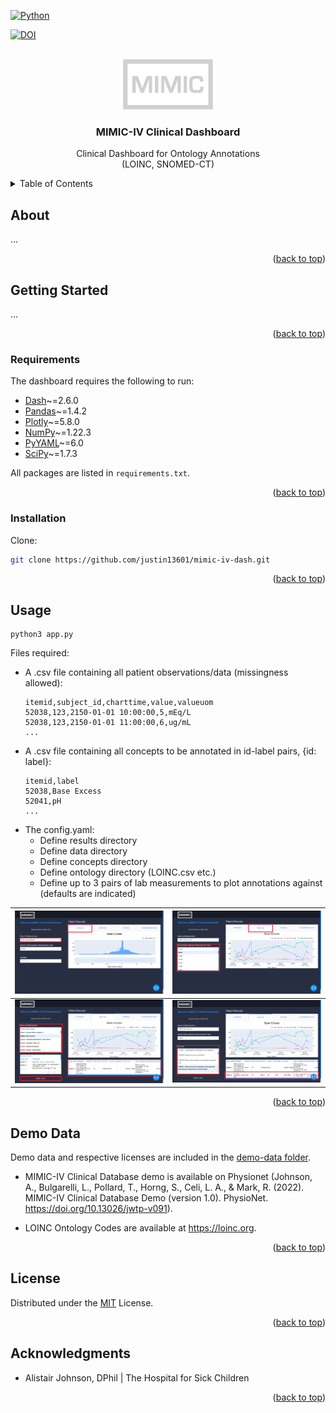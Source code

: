 <div id="top"></div>

[![Python](https://ForTheBadge.com/images/badges/made-with-python.svg)](https://colab.research.google.com/)


[![DOI](https://zenodo.org/badge/490904949.svg)](https://zenodo.org/badge/latestdoi/490904949)

<!-- PROJECT LOGO -->
<br />
<div align="center">
    <img src="assets/mimic.png" alt="Logo" height="80">

  <h3 align="center">MIMIC-IV Clinical Dashboard</h3>

  <p align="center">
Clinical Dashboard for Ontology Annotations    <br />
    (LOINC, SNOMED-CT)
  </p>
</div>



<!-- TABLE OF CONTENTS -->
<details>
  <summary>Table of Contents</summary>
  <ol>
    <li>
      <a href="#about">About</a>
    </li>
    <li>
      <a href="#getting-started">Getting Started</a>
      <ul>
        <li><a href="#requirements">Prerequisites</a></li>
        <li><a href="#installation">Installation</a></li>
      </ul>
    </li>
    <li><a href="#usage">Usage</a></li>
    <li><a href="#demo-data">Demo Data</a></li>
    <li><a href="#license">License</a></li>
    <li><a href="#acknowledgments">Acknowledgments</a></li>
</ol>
</details>



<!-- ABOUT THE PROJECT -->
## About
...

<p align="right">(<a href="#top">back to top</a>)</p>



<!-- GETTING STARTED -->
## Getting Started

...


<p align="right">(<a href="#top">back to top</a>)</p>


### Requirements

The dashboard requires the following to run:

* [Dash][dash]~=2.6.0
* [Pandas][pandas]~=1.4.2
* [Plotly][plotly]~=5.8.0
* [NumPy][numpy]~=1.22.3
* [PyYAML][pyyaml]~=6.0
* [SciPy][scipy]~=1.7.3

All packages are listed in ```requirements.txt```.


<p align="right">(<a href="#top">back to top</a>)</p>


### Installation

Clone:
   ```sh
   git clone https://github.com/justin13601/mimic-iv-dash.git
   ```

<p align="right">(<a href="#top">back to top</a>)</p>




## Usage

```
python3 app.py
```

Files required:

* A .csv file containing all patient observations/data (missingness allowed):
  ```
  itemid,subject_id,charttime,value,valueuom
  52038,123,2150-01-01 10:00:00,5,mEq/L
  52038,123,2150-01-01 11:00:00,6,ug/mL
  ...
  ```
* A .csv file containing all concepts to be annotated in id-label pairs, {id: label}:
  ```
  itemid,label
  52038,Base Excess
  52041,pH
  ...
  ```
* The config.yaml:
    * Define results directory
    * Define data directory
    * Define concepts directory
    * Define ontology directory (LOINC.csv etc.)
    * Define up to 3 pairs of lab measurements to plot annotations against (defaults are indicated)

| ![Home](assets/home.png)          | ![Tabs](assets/tabs.png)          |
|-----------------------------------|-----------------------------------|
| ![Annotate](assets/annotate1.png) | ![Annotate](assets/annotate2.png) |



<p align="right">(<a href="#top">back to top</a>)</p>

## Demo Data
Demo data and respective licenses are included in the [demo-data folder](/demo-data).

- MIMIC-IV Clinical Database demo is available on Physionet (Johnson, A., Bulgarelli, L., Pollard, T., Horng, S., Celi, L. A., & Mark, R. (2022). MIMIC-IV Clinical Database Demo (version 1.0). PhysioNet. https://doi.org/10.13026/jwtp-v091).

- LOINC Ontology Codes are available at https://loinc.org.



<p align="right">(<a href="#top">back to top</a>)</p>

<!-- LICENSE -->
## License

Distributed under the [MIT][mit] License.

<p align="right">(<a href="#top">back to top</a>)</p>



<!-- ACKNOWLEDGMENTS -->
## Acknowledgments

* Alistair Johnson, DPhil | The Hospital for Sick Children

<p align="right">(<a href="#top">back to top</a>)</p>


[dash]: https://dash.plotly.com/installation

[pandas]: https://pandas.pydata.org/docs/getting_started/install.html

[plotly]: https://plotly.com/python/getting-started/

[numpy]: https://numpy.org/install/

[pyyaml]: https://pyyaml.org/wiki/PyYAMLDocumentation

[scipy]: https://scipy.org/install/

[mit]: https://opensource.org/licenses/MIT